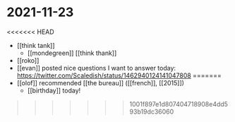 # 2021-11-23

<<<<<<< HEAD
- [[think tank]]
  - [[mondegreen]] [[think thank]]
- [[roko]]
- [[evan]] posted nice questions I want to answer today: https://twitter.com/Scaledish/status/1462940124141047808
=======
- [[olof]] recommended [[the bureau]] ([[french]], [[2015]])
  - [[birthday]] today!
>>>>>>> 1001f897e1d807404718908e4dd593b19dc36060
